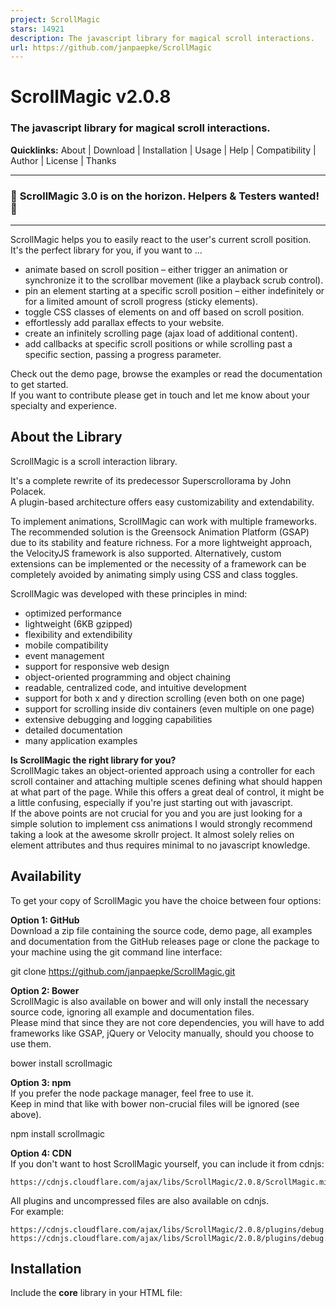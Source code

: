 ```yaml
---
project: ScrollMagic
stars: 14921
description: The javascript library for magical scroll interactions.
url: https://github.com/janpaepke/ScrollMagic
---
```


ScrollMagic v2.0.8
==================

### The javascript library for magical scroll interactions.

**Quicklinks:** About | Download | Installation | Usage | Help | Compatibility | Author | License | Thanks

* * *

### 🚨 **ScrollMagic 3.0 is on the horizon.** Helpers & Testers wanted! 🚨

* * *

ScrollMagic helps you to easily react to the user's current scroll position.  
It's the perfect library for you, if you want to ...

-   animate based on scroll position – either trigger an animation or synchronize it to the scrollbar movement (like a playback scrub control).
-   pin an element starting at a specific scroll position – either indefinitely or for a limited amount of scroll progress (sticky elements).
-   toggle CSS classes of elements on and off based on scroll position.
-   effortlessly add parallax effects to your website.
-   create an infinitely scrolling page (ajax load of additional content).
-   add callbacks at specific scroll positions or while scrolling past a specific section, passing a progress parameter.

Check out the demo page, browse the examples or read the documentation to get started.  
If you want to contribute please get in touch and let me know about your specialty and experience.

About the Library
-----------------

ScrollMagic is a scroll interaction library.

It's a complete rewrite of its predecessor Superscrollorama by John Polacek.  
A plugin-based architecture offers easy customizability and extendability.

To implement animations, ScrollMagic can work with multiple frameworks. The recommended solution is the Greensock Animation Platform (GSAP) due to its stability and feature richness. For a more lightweight approach, the VelocityJS framework is also supported. Alternatively, custom extensions can be implemented or the necessity of a framework can be completely avoided by animating simply using CSS and class toggles.

ScrollMagic was developed with these principles in mind:

-   optimized performance
-   lightweight (6KB gzipped)
-   flexibility and extendibility
-   mobile compatibility
-   event management
-   support for responsive web design
-   object-oriented programming and object chaining
-   readable, centralized code, and intuitive development
-   support for both x and y direction scrolling (even both on one page)
-   support for scrolling inside div containers (even multiple on one page)
-   extensive debugging and logging capabilities
-   detailed documentation
-   many application examples

**Is ScrollMagic the right library for you?**  
ScrollMagic takes an object-oriented approach using a controller for each scroll container and attaching multiple scenes defining what should happen at what part of the page. While this offers a great deal of control, it might be a little confusing, especially if you're just starting out with javascript.  
If the above points are not crucial for you and you are just looking for a simple solution to implement css animations I would strongly recommend taking a look at the awesome skrollr project. It almost solely relies on element attributes and thus requires minimal to no javascript knowledge.

Availability
------------

To get your copy of ScrollMagic you have the choice between four options:

**Option 1: GitHub**  
Download a zip file containing the source code, demo page, all examples and documentation from the GitHub releases page or clone the package to your machine using the git command line interface:

git clone https://github.com/janpaepke/ScrollMagic.git

**Option 2: Bower**  
ScrollMagic is also available on bower and will only install the necessary source code, ignoring all example and documentation files.  
Please mind that since they are not core dependencies, you will have to add frameworks like GSAP, jQuery or Velocity manually, should you choose to use them.

bower install scrollmagic

**Option 3: npm**  
If you prefer the node package manager, feel free to use it.  
Keep in mind that like with bower non-crucial files will be ignored (see above).

npm install scrollmagic

**Option 4: CDN**  
If you don't want to host ScrollMagic yourself, you can include it from cdnjs:

```
https://cdnjs.cloudflare.com/ajax/libs/ScrollMagic/2.0.8/ScrollMagic.min.js
```

All plugins and uncompressed files are also available on cdnjs.  
For example:

```
https://cdnjs.cloudflare.com/ajax/libs/ScrollMagic/2.0.8/plugins/debug.addIndicators.js
https://cdnjs.cloudflare.com/ajax/libs/ScrollMagic/2.0.8/plugins/debug.addIndicators.min.js
```

Installation
------------

Include the **core** library in your HTML file:

<script src\="js/scrollmagic/uncompressed/ScrollMagic.js"\></script\>

And you're ready to go!  
For deployment use the minified version **instead**:

<script src\="js/scrollmagic/minified/ScrollMagic.min.js"\></script\>

_**NOTE:** The logging feature is removed in the minified version due to file size considerations._

To use **plugins** like the indicators visualization, simply include them in addition to the main library:

<script src\="js/scrollmagic/uncompressed/plugins/debug.addIndicators.js"\></script\>

To learn how to configure **RequireJS**, when using AMD, please read here.

Usage
-----

The basic ScrollMagic design pattern is one controller, which has one or more scenes attached to it.  
Each scene is used to define what happens when the container is scrolled to a specific offset.

Here's a basic workflow example:

// init controller
var controller \= new ScrollMagic.Controller();

// create a scene
new ScrollMagic.Scene({
	duration: 100, // the scene should last for a scroll distance of 100px
	offset: 50, // start this scene after scrolling for 50px
})
	.setPin('#my-sticky-element') // pins the element for the the scene's duration
	.addTo(controller); // assign the scene to the controller

To learn more about the ScrollMagic code structure, please read here.

Help
----

To get started, check out the available learning resources in the wiki section.  
Be sure to have a look at the examples to get source code pointers and make use of the documentation for a complete reference.

If you run into trouble using ScrollMagic please follow the Troubleshooting guide.

**Please do not post support requests in the github issue section**, as it's reserved for issue and bug reporting. If all the above options for self-help fail, please use Stack Overflow or the ScrollMagic Premium Support.

Browser Support
---------------

ScrollMagic aims to support all major browsers even in older versions:  
Firefox 26+, Chrome 30+, Safari 5.1+, Opera 10+, IE 9+

About the Author
----------------

I am a creative coder based in Vienna, Austria.

Learn more on my website or Follow me on Twitter

License
-------

ScrollMagic is dual licensed under the MIT license and GPL.  
For more information click here.

Thanks
------

This library was made possible by many people who have supported it with passion, donations, or advice. Special thanks go out to John Polacek, Jack Doyle, Paul Irish, Nicholas Cerminara, Kai Dorschner, Petr Tichy and Dennis Gaebel.
